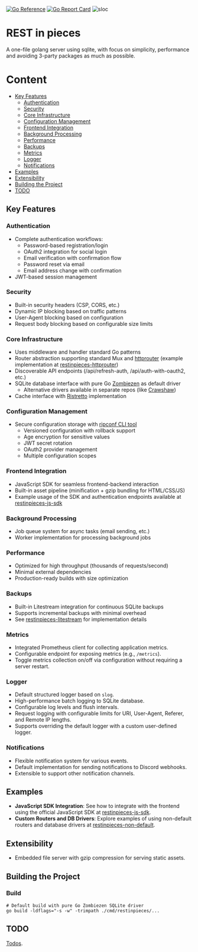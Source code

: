 [![Go Reference](https://pkg.go.dev/badge/github.com/caasmo/restinpieces)](https://pkg.go.dev/badge/github.com/caasmo/restinpieces)
[![Go Report Card](https://goreportcard.com/badge/github.com/caasmo/restinpieces)](https://goreportcard.com/report/github.com/caasmo/restinpieces)
![sloc](https://sloc.xyz/github/caasmo/restinpieces)

# REST in pieces

A one-file golang server using sqlite, with focus on simplicity, performance and avoiding 3-party packages as much as possible.

# Content

- [Key Features](#key-features)
  - [Authentication](#authentication)
  - [Security](#security)
  - [Core Infrastructure](#core-infrastructure)
  - [Configuration Management](#configuration-management)
  - [Frontend Integration](#frontend-integration)
  - [Background Processing](#background-processing)
  - [Performance](#performance)
  - [Backups](#backups)
  - [Metrics](#metrics)
  - [Logger](#logger)
  - [Notifications](#notifications)
- [Examples](#examples)
- [Extensibility](#extensibility)
- [Building the Project](#building-the-project)
- [TODO](#todo)

## Key Features

### Authentication
- Complete authentication workflows:
  - Password-based registration/login
  - OAuth2 integration for social login
  - Email verification with confirmation flow
  - Password reset via email
  - Email address change with confirmation
- JWT-based session management

### Security
- Built-in security headers (CSP, CORS, etc.)
- Dynamic IP blocking based on traffic patterns
- User-Agent blocking based on configuration
- Request body blocking based on configurable size limits

### Core Infrastructure
- Uses middleware and handler standard Go patterns
- Router abstraction supporting standard Mux and [httprouter](https://github.com/julienschmidt/httprouter) (example implementation at [restinpieces-httprouter](https://github.com/caasmo/restinpieces-httprouter))
- Discoverable API endpoints (/api/refresh-auth, /api/auth-with-oauth2, etc.)
- SQLite database interface with pure Go [Zombiezen](https://github.com/zombiezen/go-sqlite) as default driver
  - Alternative drivers available in separate repos (like [Crawshaw](https://github.com/caasmo/restinpieces-sqlite-crawshaw))
- Cache interface with [Ristretto](https://github.com/dgraph-io/ristretto) implementation

### Configuration Management
- Secure configuration storage with [ripconf CLI tool](cmd/ripconf/README.md)
  - Versioned configuration with rollback support
  - Age encryption for sensitive values
  - JWT secret rotation
  - OAuth2 provider management
  - Multiple configuration scopes


### Frontend Integration
- JavaScript SDK for seamless frontend-backend interaction
- Built-in asset pipeline (minification + gzip bundling for HTML/CSS/JS)
- Example usage of the SDK and authentication endpoints available at [restinpieces-js-sdk](https://github.com/caasmo/restinpieces-js-sdk)

### Background Processing  
- Job queue system for async tasks (email sending, etc.)
- Worker implementation for processing background jobs

### Performance
- Optimized for high throughput (thousands of requests/second)
- Minimal external dependencies
- Production-ready builds with size optimization

### Backups
- Built-in Litestream integration for continuous SQLite backups
- Supports incremental backups with minimal overhead
- See [restinpieces-litestream](https://github.com/caasmo/restinpieces-litestream) for implementation details

### Metrics
- Integrated Prometheus client for collecting application metrics.
- Configurable endpoint for exposing metrics (e.g., `/metrics`).
- Toggle metrics collection on/off via configuration without requiring a server restart.

### Logger
- Default structured logger based on `slog`.
- High-performance batch logging to SQLite database.
- Configurable log levels and flush intervals.
- Request logging with configurable limits for URI, User-Agent, Referer, and Remote IP lengths.
- Supports overriding the default logger with a custom user-defined logger.

### Notifications
- Flexible notification system for various events.
- Default implementation for sending notifications to Discord webhooks.
- Extensible to support other notification channels.

## Examples

- **JavaScript SDK Integration**: See how to integrate with the frontend using the official JavaScript SDK at [restinpieces-js-sdk](https://github.com/caasmo/restinpieces-js-sdk).
- **Custom Routers and DB Drivers**: Explore examples of using non-default routers and database drivers at [restinpieces-non-default](https://github.com/caasmo/restinpieces-non-default).

## Extensibility
- Embedded file server with gzip compression for serving static assets.

## Building the Project


### Build

    # Default build with pure Go Zombiezen SQLite driver
    go build -ldflags="-s -w" -trimpath ./cmd/restinpieces/...

## TODO

[Todos](doc/TODO.md).
